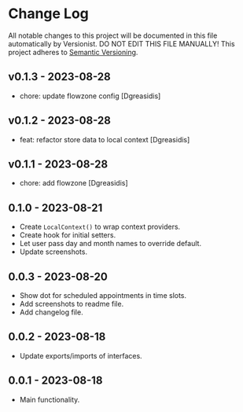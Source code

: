 # Change Log

All notable changes to this project will be documented in this file
automatically by Versionist. DO NOT EDIT THIS FILE MANUALLY!
This project adheres to [Semantic Versioning](http://semver.org/).

## v0.1.3 - 2023-08-28

* chore: update flowzone config [Dgreasidis]

## v0.1.2 - 2023-08-28

* feat: refactor store data to local context [Dgreasidis]

## v0.1.1 - 2023-08-28

* chore: add flowzone [Dgreasidis]

## 0.1.0 - 2023-08-21

* Create `LocalContext()` to wrap context providers.
* Create hook for initial setters.
* Let user pass day and month names to override default.
* Update screenshots.

## 0.0.3 - 2023-08-20

* Show dot for scheduled appointments in time slots.
* Add screenshots to readme file.
* Add changelog file.

## 0.0.2 - 2023-08-18

* Update exports/imports of interfaces.

## 0.0.1 - 2023-08-18

* Main functionality.
